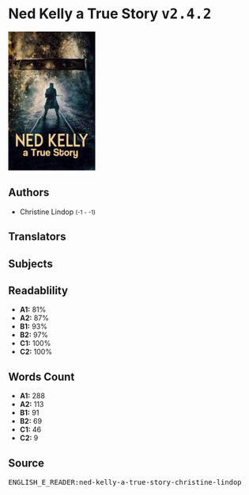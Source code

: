 # Ned Kelly a True Story <kbd>v2.4.2</kbd>

![](./cover.medium.jpg "")

## Authors


 - Christine Lindop <small>(-1 - -1)</small>

## Translators



## Subjects



## Readablility


 - **A1:** 81%
 - **A2:** 87%
 - **B1:** 93%
 - **B2:** 97%
 - **C1:** 100%
 - **C2:** 100%

## Words Count


 - **A1:** 288
 - **A2:** 113
 - **B1:** 91
 - **B2:** 69
 - **C1:** 46
 - **C2:** 9

## Source


<kbd>ENGLISH_E_READER:ned-kelly-a-true-story-christine-lindop</kbd>
